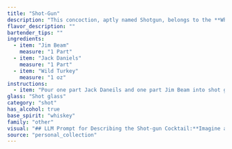 ```yaml
---
title: "Shot-Gun"
description: "This concoction, aptly named Shotgun, belongs to the **Whiskey Blend** family, a classic category known for combining different whiskey expressions.  Its origin likely hails from the **American South**, a region synonymous with hearty whiskey and unpretentious drinking. "
flavor_description: ""
bartender_tips: ""
ingredients:
  - item: "Jim Beam"
    measure: "1 Part"
  - item: "Jack Daniels"
    measure: "1 Part"
  - item: "Wild Turkey"
    measure: "1 oz"
instructions:
  - item: "Pour one part Jack Daneils and one part Jim Beam into shot glass then float Wild Turkey on top."
glass: "Shot glass"
category: "shot"
has_alcohol: true
base_spirit: "whiskey"
family: "other"
visual: "## LLM Prompt for Describing the Shot-gun Cocktail:**Imagine a shot glass filled with a deep amber liquid, its color a rich blend of honey and oak.  The surface shimmers with a slight oily sheen, catching the light and reflecting a thousand tiny rainbows.  Beneath the surface, subtle swirls of brown and gold dance, hinting at the complex interplay of flavors within.  The aroma is potent, a heady mix of vanilla, caramel, and spice, with a hint of smokiness lingering in the air.  Describe the visual and olfactory experience of this cocktail, paying close attention to the specific nuances of each component (Jim Beam, Jack Daniels, Wild Turkey) as they contribute to the overall appearance and aroma. ** "
source: "personal_collection"
---
```


